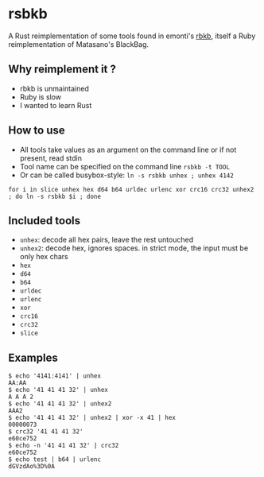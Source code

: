 # rsbkb

A Rust reimplementation of some tools found in emonti's
[rbkb](https://github.com/emonti/rbkb), itself a Ruby reimplementation of
Matasano's BlackBag.

## Why reimplement it ?

* rbkb is unmaintained
* Ruby is slow
* I wanted to learn Rust

## How to use

* All tools take values as an argument on the command line or if not present, read stdin
* Tool name can be specified on the command line `rsbkb -t TOOL`
* Or can be called busybox-style: `ln -s rsbkb unhex ; unhex 4142`

```
for i in slice unhex hex d64 b64 urldec urlenc xor crc16 crc32 unhex2 ; do ln -s rsbkb $i ; done
```

## Included tools

* `unhex`: decode all hex pairs, leave the rest untouched
* `unhex2`: decode hex, ignores spaces. in strict mode, the input must be only hex chars
* `hex`
* `d64`
* `b64`
* `urldec`
* `urlenc`
* `xor`
* `crc16`
* `crc32`
* `slice`

## Examples

```console
$ echo '4141:4141' | unhex 
AA:AA
$ echo '41 41 41 32' | unhex 
A A A 2
$ echo '41 41 41 32' | unhex2
AAA2
$ echo '41 41 41 32' | unhex2 | xor -x 41 | hex
00000073
$ crc32 '41 41 41 32'
e60ce752
$ echo -n '41 41 41 32' | crc32
e60ce752
$ echo test | b64 | urlenc
dGVzdAo%3D%0A
```
